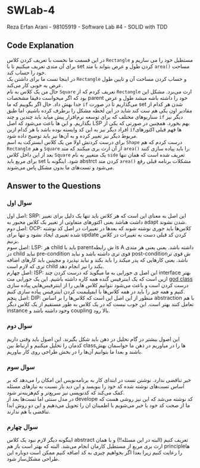 # SWLab-4
Reza Erfan Arani - 98105919 - Software Lab #4 -  SOLID with TDD

## Code Explanation 
در این قسمت ما نخست با تعریف کردن کلاس `Rectangle` مستطیل خود را می سازیم و برای آن متدی تعریف میکنیم تا با set کردن طول و عرض بتواند با متد `area()` مساحت خود را حساب کند.
<br>
در اینجا تست ما برای داشتن یک `Rectangle` و حساب کردن مساحت آن و تایین طول عرض به خوبی کار می‌کند.
<br>
حال من یک کلاس به نام `Square` تعریف کردم که از `Rectangle` ارث می‌برد. مشکل این بود که اگر میخواست دقیقا مشخصات parent خود را داشته باشه میشد طول و عرض جدا بهش داد. حال اگر بگوییم که ما `if` می‌گذاریم تا در صورت set شدن هر کدام از مقادیر اون یکی هم ست کند شاید در این لحظه مشکل را برطرف کرده باشیم، اما طبق سناریوهای مختلف که برای توسعه نرم‌افزار پیش میاید باید چندین و چند `if` دیگر نیز بگذاریم.  و این ها باعث می‌شود که اصل LSP بهم بخورد. همچنین در صورتی که یکی از افراد دیگر نیز به این کد وابسته بوده باشد با هر کدام ازین `if`ها فهم قبلی اکتورهای مربوط دیگر نیز تغییر کرده و به آن‌ها نیز باید توضیح داده شود.
<br>
برای درست کردنش اولا من یک کلاس ابسترکت به اسم `Shape` درست کردم که هم `Rectangle` و هم `Square` از آن ارث بری میکنند که متد `area()` را باید پیاده سازی کنند.
<br>
بعد از این داخل کلاس `Square` یک متغییر به نام `side` تعریف شده است که همان تنها برای مربع باید set شود. اینگونه با abstrct کردن متد `area()` مشکلات برنامه قبلی رفع می‌شود و تست‌های ما بدون مشکل پاس می‌شوند.
<br>
## Answer to the Questions
### سوال اول
اصل اول: SRP: این اصل به معنای این است که هر کلاس باید تنها یک دلیل برای تغییر داشت هباشد یعنی اکتورهای متفاوتی از تغییر یک کلاس محبور به adapt شدن نشوند.
<br>
اصل دوم: OCP: کلاس‌ها باید جوری نوشته شوند که بعدها در تغییرات در اصل کد نوشته شده تغییری ایجاد نشود و تنها برای update کردن کد قبلی دست به تغییرات در کلاس بزنیم.
<br>
اصل سوم: LSP: هر child باید با parentش رابطه is A داشته باشد. یعنی یعنی هر متدی در child نباید pre-condition قوی تری داشته باشد و نباید post-conditionش قوی تر باشد. یعنی کارهایی که پدر میکند را باید بکند و نباید نپذیرد و مچپنین باید کارهای اضافه تری که لازم است child بکند را نیز انجام دهد. 
<br>
اصل چهارم: ISP: این اصل ی جورایی به ما میگوید که درست کردن چند interface بهتر ازین است که یک اینترفیس گنده همه کاره داشته باشیم. این یک جورایی مث <a href="https://en.wikipedia.org/wiki/God_object"> god class </a> درست کردن است و باعث می‌شود نتوانیم کلاس هایی را از اینترفیس‌هایی پیاده سازی کنیم و همه چیز را باید در همه کلاس‌ها با ایمپلیمنت کردن اینترفیس پیاده سازی کنیم.
<br>
اصل پنچم: DIP: منظور از این اصل این است که کلاس‌ها را بر اساس abstraction با هم تعامل کنند بهتر است. این خوب نیست که در یک کلاس به طور مستقیم از یک کلاس دیگر instance وجود داشته باشد و coupling بالا رود.  
### سوال دوم
این اصول بیشتر در گام تحلیل در ذهن باید شکل بگیرند. این اصول باید وقتی داریم کدمان را تحلیل میکنیم و ارتباط بین classها را در میاوریم در ذهن ما حواسمان بهش باشند و بعدا ما بتوانیم آن‌ها را در بخش طراحی روی کار بیاوریم. 
### سوال سوم
خیر تناقضی ندارد. نوشتن تست در ابتدای کار به برنامه‌نویس این امکان را می‌دهد که بر اساس تست‌های نوشته شده کد خود را بنویسد و این دید باز نسبت به نیاز‌های مسئله کمک می‌کند که کد‌نویسی نیز سریع‌تر و کم‌هزینه‌تر شود.
<br> 
در مدل سنتی اما تست‌ها بعد از develope کد نوشته می‌شد که این نیز روشی هست که ما از صحت کد خود با خبر می‌شویم  با اطمینان ان را تحویل می‌دهیم و این دو روش ابدا تناقضی با هم ندارند.
### سوال چهارم
اینگونه دیگر لازم نبود یک کلاس abstract تعریف کنیم (البته در این مسئله!!) و با همان ارث بری مربع از مستطیل کارمان انجام می‌شد. البته که بهتر است باز هم principleها را رعایت کنیم زیرا بعدا اگر بخواهیم چیزی به کد اضافه کنیم ممکن است دوباره این طراحی مشکل‌ساز شود.
